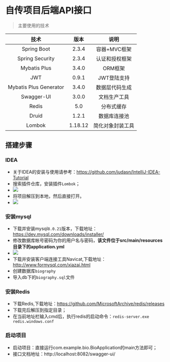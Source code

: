 # 自传项目后端API接口

> 主要使用的技术

|          技术          |  版本   |       说明       |
| :--------------------: | :-----: | :--------------: |
|      Spring Boot       |  2.3.4  |   容器+MVC框架   |
|    Spring Security     |  2.3.4  |  认证和授权框架  |
|      Mybatis Plus      |  3.4.0  |     ORM框架      |
|          JWT           |  0.9.1  |   JWT登陆支持    |
| Mybatis Plus Generator |  3.4.0  |  数据层代码生成  |
|       Swagger-UI       |  3.0.0  |   文档生产工具   |
|         Redis          |   5.0   |    分布式缓存    |
|         Druid          |  1.2.1  |   数据库连接池   |
|         Lombok         | 1.18.12 | 简化对象封装工具 |

## 搭建步骤

### IDEA

- 关于IDEA的安装与使用请参考：https://github.com/judasn/IntelliJ-IDEA-Tutorial
- 搜索插件仓库，安装插件`Lombok`；
- ![](https://cdn.nlark.com/yuque/0/2020/png/1792508/1604294500238-f1f8a165-6116-4c87-89bc-43a41092552d.png)
- 将项目解压到本地，然后直接打开。
- ![](https://cdn.nlark.com/yuque/0/2020/png/1792508/1604294631599-6a96a0aa-3121-4f6f-a07f-cffcec67c899.png)

### 安装mysql

- 下载并安装mysql`8.0.21`版本，下载地址：https://dev.mysql.com/downloads/installer/
- 修改数据库帐号密码为你的用户名与密码，**该文件位于src/main/resources目录下的application.yml**
- ![](https://cdn.nlark.com/yuque/0/2020/png/1792508/1604293694149-3cc4cd2f-cf7f-4da8-a8da-efc47ae9b307.png)
- 下载并安装客户端连接工具Navicat,下载地址：http://www.formysql.com/xiazai.html
- 创建数据库`biography`
- 导入db下的`biography.sql`文件

### 安装Redis

- 下载Redis,下载地址：https://github.com/MicrosoftArchive/redis/releases
- 下载完后解压到指定目录；
- 在当前地址栏输入cmd后，执行redis的启动命令：`redis-server.exe redis.windows.conf`

### 启动项目

- 启动项目：直接运行com.example.bio.BioApplication的main方法即可；
- 接口文档地址：http://localhost:8082/swagger-ui/